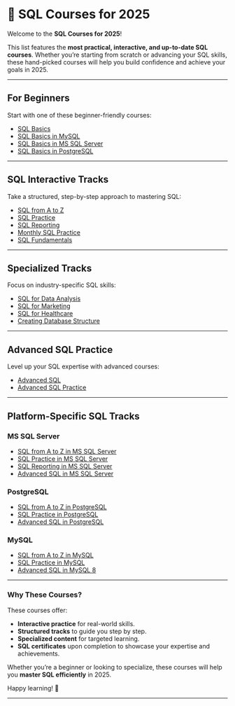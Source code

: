 # 💼 SQL Courses for 2025

Welcome to the **SQL Courses for 2025**!

This list features the **most practical, interactive, and up-to-date SQL courses**. Whether you’re starting from scratch or advancing your SQL skills, these hand-picked courses will help you build confidence and achieve your goals in 2025.

---

## **For Beginners**  
Start with one of these beginner-friendly courses:  

- [SQL Basics](https://learnsql.com/course/sql-queries/)  
- [SQL Basics in MySQL](https://learnsql.com/course/mysql-queries-basics/)  
- [SQL Basics in MS SQL Server](https://learnsql.com/course/ms-sql-basics/)  
- [SQL Basics in PostgreSQL](https://learnsql.com/course/postgresql-queries-basics/)  

---

## **SQL Interactive Tracks**  

Take a structured, step-by-step approach to mastering SQL:  

- [SQL from A to Z](https://learnsql.com/track/sql-from-a-to-z/)  
- [SQL Practice](https://learnsql.com/track/sql-practice/)  
- [SQL Reporting](https://learnsql.com/track/sql-reporting/)  
- [Monthly SQL Practice](https://learnsql.com/track/monthly-sql-challenges/)  
- [SQL Fundamentals](https://learnsql.com/track/sql-fundamentals/)  

---

## **Specialized Tracks**  

Focus on industry-specific SQL skills:  

- [SQL for Data Analysis](https://learnsql.com/track/sql-for-data-analysis/)  
- [SQL for Marketing](https://learnsql.com/track/sql-for-marketing/)  
- [SQL for Healthcare](https://learnsql.com/track/sql-for-healthcare/)  
- [Creating Database Structure](https://learnsql.com/track/creating-database-structure/)  
---

## **Advanced SQL Practice**  

Level up your SQL expertise with advanced courses:  

- [Advanced SQL](https://learnsql.com/track/advanced-sql/)  
- [Advanced SQL Practice](https://learnsql.com/track/advanced-sql-practice/)  

---

## **Platform-Specific SQL Tracks**  

### **MS SQL Server**  

- [SQL from A to Z in MS SQL Server](https://learnsql.com/track/sql-from-a-to-z-in-ms-sql-server/)  
- [SQL Practice in MS SQL Server](https://learnsql.com/track/sql-practice-in-ms-sql-server/)  
- [SQL Reporting in MS SQL Server](https://learnsql.com/track/sql-reporting-in-ms-sql-server/)  
- [Advanced SQL in MS SQL Server](https://learnsql.com/track/advanced-sql-in-ms-sql-server/)  

### **PostgreSQL**  

- [SQL from A to Z in PostgreSQL](https://learnsql.com/track/sql-from-a-to-z-in-postgresql/)  
- [SQL Practice in PostgreSQL](https://learnsql.com/track/sql-practice-in-postgresql/)  
- [Advanced SQL in PostgreSQL](https://learnsql.com/track/advanced-sql-in-postgresql/)  

### **MySQL**  

- [SQL from A to Z in MySQL](https://learnsql.com/track/sql-from-a-to-z-in-mysql/)  
- [SQL Practice in MySQL](https://learnsql.com/track/sql-practice-in-mysql/)  
- [Advanced SQL in MySQL 8](https://learnsql.com/track/advanced-sql-in-mysql/)  

---

### Why These Courses?  

These courses offer:  

- **Interactive practice** for real-world skills.  
- **Structured tracks** to guide you step by step.  
- **Specialized content** for targeted learning.  
- **SQL certificates** upon completion to showcase your expertise and achievements.  

Whether you’re a beginner or looking to specialize, these courses will help you **master SQL efficiently** in 2025.  

Happy learning! 🚀  

---